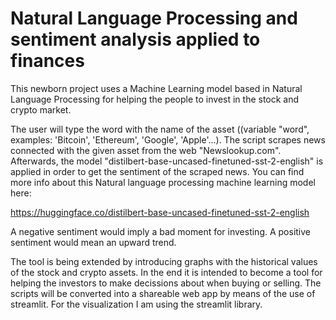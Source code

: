 # Natural Language Processing and sentiment analysis applied to finances


This newborn project uses a Machine Learning model based in Natural Language Processing for helping the people to invest in the stock and crypto market.

The user will type the word with the name of the asset ((variable "word", examples: 'Bitcoin', 'Ethereum', 'Google', 'Apple'...). The script scrapes news connected with the given asset from the web "Newslookup.com". Afterwards, the model "distilbert-base-uncased-finetuned-sst-2-english" is applied in order to get the sentiment of the scraped news. You can find more info about this Natural language processing machine learning model here:

https://huggingface.co/distilbert-base-uncased-finetuned-sst-2-english


A negative sentiment would imply a bad moment for investing. A positive sentiment would mean an upward trend.

The tool is being extended by introducing graphs with the historical values of the stock and crypto assets. In the end it is intended to become a tool for helping the investors to make decissions about when buying or selling. The scripts will be converted into a shareable web app by means of the use of streamlit. For the visualization I am using the streamlit library.
